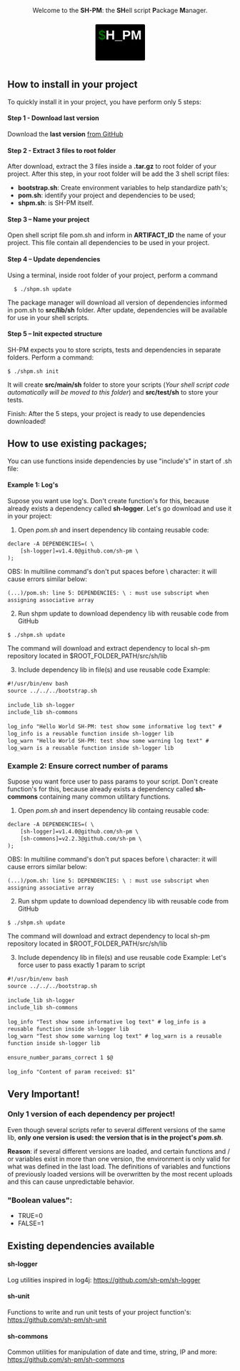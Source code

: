 <p align="center">
Welcome to the <b>SH-PM</b>: the <b>SH</b>ell script <b>P</b>ackage <b>M</b>anager.
</p>

<p align="center">
  <img src="https://raw.githubusercontent.com/sh-pm/sh-pm/master/doc/img/shpm-logo.png" />
</p>

## How to install in your project

To quickly install it in your project, you have perform only 5 steps: 

#### Step 1 -  Download last version

Download the <b>last version</b> <a href="https://github.com/sh-pm/sh-pm/tree/master/releases" target="_blank">from GitHub</a>

#### Step 2 -  Extract 3 files to root folder

After download, extract the 3 files inside a **.tar.gz** to root folder of your project.
After this step, in your root folder will be add the 3 shell script files: 
 - **bootstrap.sh**: Create environment variables to help standardize path's;
 - **pom.sh**: identify your project and dependencies to be used;
 - **shpm.sh**: is SH-PM itself.

#### Step 3 – Name your project

Open shell script file pom.sh and inform in **ARTIFACT_ID** the name of your project. 
This file contain all dependencies to be used in your project.

#### Step 4 – Update dependencies

Using a terminal, inside root folder of your project, perform a command 
```
  $ ./shpm.sh update
```
The package manager will download all version of dependencies informed in pom.sh to **src/lib/sh** folder. 
After update, dependencies will be available for use in your shell scripts.

#### Step 5 – Init expected structure

SH-PM expects you to store scripts, tests and dependencies in separate folders. Perform a command:
```
$ ./shpm.sh init
```
It will create **src/main/sh** folder to store your scripts (_Your shell script code automatically will be moved to this folder_) and **src/test/sh** to store your tests. 

Finish: After the 5 steps, your project is ready to use dependencies downloaded!

## How to use existing packages;

You can use functions inside dependencies by use "include's" in start of .sh file:
#### Example 1: Log's 
Supose you want use log's. 
Don't create function's for this, because already exists a dependency called **sh-logger**.
Let's go download and use it in your project:

1) Open *pom.sh* and insert dependency lib containg reusable code: 
```
declare -A DEPENDENCIES=( \
	[sh-logger]=v1.4.0@github.com/sh-pm \
);
```
OBS: In multiline command's don't put spaces before \ character: it will cause errors similar below:
```
(...)/pom.sh: line 5: DEPENDENCIES: \ : must use subscript when assigning associative array
```

2) Run shpm update to download dependency lib with reusable code from GitHub
```
$ ./shpm.sh update
```
The command will download and extract dependency to local sh-pm repository located in $ROOT_FOLDER_PATH/src/sh/lib

3) Include dependency lib in file(s) and use reusable code
Example:
```
#!/usr/bin/env bash
source ../../../bootstrap.sh

include_lib sh-logger
include_lib sh-commons

log_info "Hello World SH-PM: test show some informative log text" # log_info is a reusable function inside sh-logger lib
log_warn "Hello World SH-PM: test show some warning log text" # log_warn is a reusable function inside sh-logger lib

```

### Example 2: Ensure correct number of params
Supose you want force user to pass params to your script.
Don't create function's for this, because already exists a dependency called **sh-commons** containing many common utilitary functions.

1) Open *pom.sh* and insert dependency lib containg reusable code: 
```
declare -A DEPENDENCIES=( \
	[sh-logger]=v1.4.0@github.com/sh-pm \
	[sh-commons]=v2.2.3@github.com/sh-pm \
);
```
OBS: In multiline command's don't put spaces before \ character: it will cause errors similar below:
```
(...)/pom.sh: line 5: DEPENDENCIES: \ : must use subscript when assigning associative array
```

2) Run shpm update to download dependency lib with reusable code from GitHub
```
$ ./shpm.sh update
```
The command will download and extract dependency to local sh-pm repository located in $ROOT_FOLDER_PATH/src/sh/lib

3) Include dependency lib in file(s) and use reusable code
Example: Let's force user to pass exactly 1 param to script
```
#!/usr/bin/env bash
source ../../../bootstrap.sh

include_lib sh-logger
include_lib sh-commons

log_info "Test show some informative log text" # log_info is a reusable function inside sh-logger lib
log_warn "Test show some warning log text" # log_warn is a reusable function inside sh-logger lib

ensure_number_params_correct 1 $@

log_info "Content of param received: $1"

```


## Very Important!
### Only 1 version of each dependency per project! 
Even though several scripts refer to several different versions of the same lib, **only one version is used: the version that is in the project's _pom.sh_**.

**Reason**: if several different versions are loaded, and certain functions and / or variables exist in more than one version, the environment is only valid for what was defined in the last load. The definitions of variables and functions of previously loaded versions will be overwritten by the most recent uploads and this can cause unpredictable behavior.

### "Boolean values":
  * TRUE=0
  * FALSE=1

## Existing dependencies available

#### sh-logger
Log utilities inspired in log4j: <a href="https://github.com/sh-pm/sh-logger" target="_blank">https://github.com/sh-pm/sh-logger</a>

#### sh-unit
Functions to write and run unit tests of your project function's: <a href="https://github.com/sh-pm/sh-unit" target="_blank">https://github.com/sh-pm/sh-unit</a>

#### sh-commons
Common utilities for manipulation of date and time, string, IP and more: <a href="https://github.com/sh-pm/sh-commons" target="_blank">https://github.com/sh-pm/sh-commons</a>



